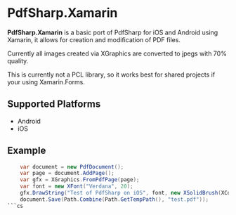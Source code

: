 # PdfSharp.Xamarin
**PdfSharp.Xamarin** is a basic port of PdfSharp for iOS and Android using Xamarin, it allows for creation and modification of PDF files.

Currently all images created via XGraphics are converted to jpegs with 70% quality.

This is currently not a PCL library, so it works best for shared projects if your using Xamarin.Forms.

## Supported Platforms

- Android
- iOS

## Example

```cs
	var document = new PdfDocument();
	var page = document.AddPage();
	var gfx = XGraphics.FromPdfPage(page); 
	var font = new XFont("Verdana", 20);
	gfx.DrawString("Test of PdfSharp on iOS", font, new XSolidBrush(XColor.FromArgb(0, 0, 0)), 10, 130);
	document.Save(Path.Combine(Path.GetTempPath(), "test.pdf"));
```cs
